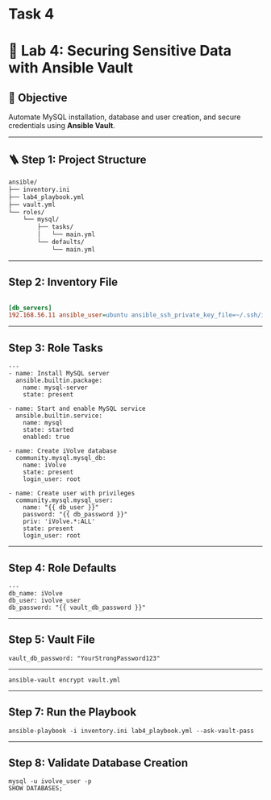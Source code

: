 # Task 4

# 🧩 Lab 4: Securing Sensitive Data with Ansible Vault

## 🎯 Objective
Automate MySQL installation, database and user creation, and secure credentials using **Ansible Vault**.

---

## 🪜 Step 1: Project Structure

```bash
ansible/
├── inventory.ini
├── lab4_playbook.yml
├── vault.yml
└── roles/
    └── mysql/
        ├── tasks/
        │   └── main.yml
        └── defaults/
            └── main.yml
```

---

## Step 2: Inventory File
```inventory.ini

[db_servers]
192.168.56.11 ansible_user=ubuntu ansible_ssh_private_key_file=~/.ssh/id_rsa
```

---

## Step 3: Role Tasks
```
---
- name: Install MySQL server
  ansible.builtin.package:
    name: mysql-server
    state: present

- name: Start and enable MySQL service
  ansible.builtin.service:
    name: mysql
    state: started
    enabled: true

- name: Create iVolve database
  community.mysql.mysql_db:
    name: iVolve
    state: present
    login_user: root

- name: Create user with privileges
  community.mysql.mysql_user:
    name: "{{ db_user }}"
    password: "{{ db_password }}"
    priv: 'iVolve.*:ALL'
    state: present
    login_user: root
```

---



## Step 4: Role Defaults

```
---
db_name: iVolve
db_user: ivolve_user
db_password: "{{ vault_db_password }}"
```

---

## Step 5: Vault File
```
vault_db_password: "YourStrongPassword123"
```
---
```  use encrypt
ansible-vault encrypt vault.yml
```

---

## Step 7: Run the Playbook

```
ansible-playbook -i inventory.ini lab4_playbook.yml --ask-vault-pass
```
---

## Step 8: Validate Database Creation

```
mysql -u ivolve_user -p
SHOW DATABASES;
```
